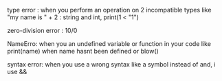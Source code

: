 type error : when you perform an operation on 2 incompatible types like "my name is " + 2 : string and int, print(1 < "1")

zero-division error : 10/0

NameErro: when you an undefined variable or function in your code
like print(name) when name hasnt been defined or blow()

syntax error: when you use a wrong syntax like a symbol
instead of and, i use &&